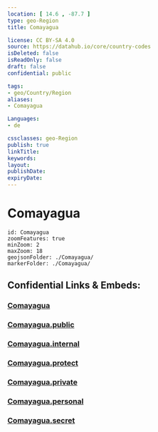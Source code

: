 ```yaml
---
location: [ 14.6 , -87.7 ] 
type: geo-Region
title: Comayagua

license: CC BY-SA 4.0
source: https://datahub.io/core/country-codes
isDeleted: false
isReadOnly: false
draft: false
confidential: public

tags:
- geo/Country/Region
aliases:
- Comayagua

Languages:
- de

cssclasses: geo-Region
publish: true
linkTitle: 
keywords: 
layout: 
publishDate: 
expiryDate: 
---
```


# Comayagua

```leaflet
id: Comayagua
zoomFeatures: true 
minZoom: 2 
maxZoom: 18
geojsonFolder: ./Comayagua/
markerFolder: ./Comayagua/
```


## Confidential Links & Embeds: 

### [Comayagua](/_Standards/Earth/Continent/America~Central/Honduras/departments~Honduras/Comayagua.md) 

### [Comayagua.public](/_public/Earth/Continent/America~Central/Honduras/departments~Honduras/Comayagua.public.md) 

### [Comayagua.internal](/_internal/Earth/Continent/America~Central/Honduras/departments~Honduras/Comayagua.internal.md) 

### [Comayagua.protect](/_protect/Earth/Continent/America~Central/Honduras/departments~Honduras/Comayagua.protect.md) 

### [Comayagua.private](/_private/Earth/Continent/America~Central/Honduras/departments~Honduras/Comayagua.private.md) 

### [Comayagua.personal](/_personal/Earth/Continent/America~Central/Honduras/departments~Honduras/Comayagua.personal.md) 

### [Comayagua.secret](/_secret/Earth/Continent/America~Central/Honduras/departments~Honduras/Comayagua.secret.md)

